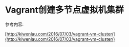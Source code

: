 # Vagrant创建多节点虚拟机集群

参考内容:

[http://kiwenlau.com/2016/07/03/vagrant-vm-cluster/](http://kiwenlau.com/2016/07/03/vagrant-vm-cluster/)

